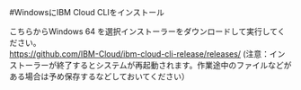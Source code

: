 #WindowsにIBM Cloud CLIをインストール

こちらからWindows 64 を選択インストーラーをダウンロードして実行してください。  
https://github.com/IBM-Cloud/ibm-cloud-cli-release/releases/
(注意：インストーラーが終了するとシステムが再起動されます。作業途中のファイルなどがある場合は予め保存するなどしておいてください）
